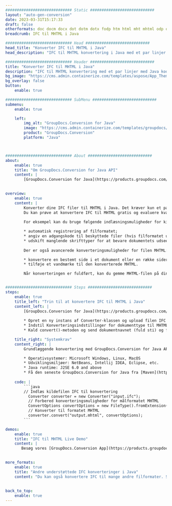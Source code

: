 ```yaml
---
############################# Static ############################
layout: "auto-gen-conversion"
date: 2023-03-31T15:17:33
draft: false
otherformats: doc docm docx dot dotm dotx fodp htm html mht mhtml odp odt otp pot potm potx pps ppsm ppsx ppt pptm pptx rtf
breadcrumb: IFC til MHTML i Java

############################# Head ############################
head_title: "Konverter IFC til MHTML i Java"
head_description: "IFC til MHTML konvertering i Java med et par linjer kode. Konverter over 160 filformater ved hjælp af GroupDocs dokumentkonverterings-API for Java"

############################# Header ############################
title: "Konverter IFC til MHTML i Java"
description: "IFC til MHTML konvertering med et par linjer med Java kode"
bg_image: "https://cms.admin.containerize.com/templates/aspose/App_Themes/V3/images/bg/header1.png"
bg_overlay: false
button:
    enable: true

############################# SubMenu ############################
submenu:
    enable: true

    left:
        img_alt: "GroupDocs.Conversion for Java"
        image: "https://cms.admin.containerize.com/templates/groupdocs/images/product-logos/90x90-noborder/groupdocs-conversion-java.png"
        product: "GroupDocs.Conversion"
        platform: "Java"



############################# About ############################
about:
    enable: true
    title: "Om GroupDocs.Conversion for Java API"
    content: |
        [GroupDocs.Conversion for Java](https://products.groupdocs.com/conversion/java/) er en avanceret filformatkonverterings-API til konvertering mellem populære billed- og dokumentformater såsom Microsoft Office, OpenDocument, PDF, HTML, e-mail, CAD. og meget mere med blot et par linjer kode. Den native API registrerer automatisk formaterne af de originale dokumenter og tilbyder mange muligheder for at tilpasse de konverterede dokumenter. Sammen med funktionen til at udtrække information fra et dokument, understøtter den også caching af konverteringsresultaterne til den lokale disk som standard. Enhver form for cachelagring kan dog understøttes ved at implementere de passende grænseflader - Amazon S3, Dropbox, Google Drive, Windows Azure, Reddis eller andre.
    

overview:
    enable: true
    content: |
        Konverter dine IFC filer til MHTML i Java. Det kræver kun et par linjer med Java kode på enhver platform efter eget valg, såsom Windows, Linux, macOS.
        Du kan prøve at konvertere IFC til MHTML gratis og evaluere kvaliteten af ​​konverteringsresultaterne. Sammen med simple filkonverteringsscripts kan du prøve mere sofistikerede muligheder for at indlæse IFC-kildefilen og gemme MHTML-outputtet. 
        
        For eksempel kan du bruge følgende indlæsningsmuligheder for kilden IFC:

        * automatisk registrering af filformatet;
        * angiv en adgangskode til beskyttede filer (hvis filformatet understøtter det);
        * udskift manglende skrifttyper for at bevare dokumentets udseende.
        
        Der er også avancerede konverteringsmuligheder for filen MHTML:

        * konvertere en bestemt side i et dokument eller en række sider;
        * tilføje et vandmærke til den konverterede MHTML.

        Når konverteringen er fuldført, kan du gemme MHTML-filen på din lokale filsti eller på et tredjepartslager såsom FTP, Amazon S3, Google Drive, Dropbox osv. Bemærk venligst - for at konvertere IFC til MHTML, behøver du ikke installere yderligere software, såsom MS Office, Open Office, Adobe Acrobat Reader osv.


############################# Steps ############################
steps:
    enable: true
    title_left: "Trin til at konvertere IFC til MHTML i Java"
    content_left: |
        [GroupDocs.Conversion for Java](https://products.groupdocs.com/conversion/java/) giver udviklere mulighed for nemt at konvertere IFC fil til MHTML med et par linjer kode.
        
        * Opret en ny instans af Converter-klassen og upload filen IFC med den fulde sti
        * Indstil Konverteringsindstillinger for dokumenttype til MHTML
        * Kald convert()-metoden og send dokumentnavnet (fuld sti) og formatet (MHTML) som en parameter

    title_right: "Systemkrav"
    content_right: |
        Grundlæggende konvertering med GroupDocs.Conversion for Java API kan udføres med blot et par linjer kode. Vores API'er understøttes på alle større platforme og operativsystemer. Før du udfører koden nedenfor, skal du sørge for, at du har følgende forudsætninger installeret på dit system.

        * Operativsystemer: Microsoft Windows, Linux, MacOS
        * Udviklingsmiljøer: NetBeans, Intellij IDEA, Eclipse, etc.
        * Java runtime: J2SE 6.0 and above
        * Få den seneste GroupDocs.Conversion for Java fra [Maven](https://repository.groupdocs.com/webapp/#/artifacts/browse/tree/General/repo/com/groupdocs/groupdocs-conversion)
         
    code: |
        ```java    
        // Indlæs kildefilen IFC til konvertering
          Converter converter = new Converter("input.ifc");
          // Forbered konverteringsmuligheder for målformatet MHTML
          ConvertOptions convertOptions = new FileType().fromExtension("mhtml").getConvertOptions();
          // Konverter til formatet MHTML
          converter.convert("output.mhtml", convertOptions);
        ```

demos:
    enable: true
    title: "IFC til MHTML Live Demo"
    content: |
       Besøg vores [GroupDocs.Conversion App](https://products.groupdocs.app/conversion/family) websted, og prøv IFC til MHTML konvertering nu. Den gratis demo har følgende fordele
          

more_formats:
    enable: true
    title: "Andre understøttede IFC konverteringer i Java"
    content: "Du kan også konvertere IFC til mange andre filformater. Se venligst listen nedenfor."
       
       
back_to_top:
    enable: true
---
```

